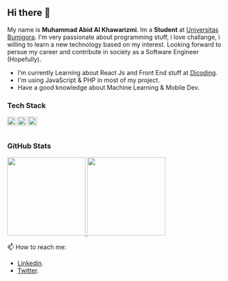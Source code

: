 ## Hi there 👋

My name is **Muhammad Abid Al Khawarizmi**. Im a **Student** at [Universitas Bumigora](https://universitasbumigora.ac.id). I'm very passionate about programming stuff, i love challange, i willing to learn a new technology based on my interest. Looking forward to persue my career and contribute in society as a Software Engineer (Hopefully).  

- I’m currently Learning about React Js and Front End stuff at [Dicoding](https://www.dicoding.com). 
- I'm using JavaScript & PHP in most of my project.
- Have a good knowledge about Machine Learning & Mobile Dev.

### Tech Stack
  <a href="#"><img align="left" alt="JavaScript" title="JavaScript" width="21px" src="https://upload.wikimedia.org/wikipedia/commons/9/99/Unofficial_JavaScript_logo_2.svg" /></a>
  <a href="#"><img align="left" alt="PHP" title="PHP" width="21px" 
src="https://upload.wikimedia.org/wikipedia/commons/2/27/PHP-logo.svg" /></a>
  <a href="#"><img align="left" alt="Kotlin" title="Kotlin" width="21px" 
src="https://upload.wikimedia.org/wikipedia/commons/0/06/Kotlin_Icon.svg" /></a>
  <br>
  <br>

### GitHub Stats
<p align="left">
<a href="https://github.com/warizmy">
  <img height="180em" src="https://github-readme-stats-eight-theta.vercel.app/api?username=warizmy&show_icons=true&theme=algolia&include_all_commits=true&count_private=true"/>
  <img height="180em" src="https://github-readme-stats-eight-theta.vercel.app/api/top-langs/?username=warizmy&layout=compact&langs_count=8&theme=algolia"/>
</a>
</p>

    
📫 How to reach me: 
- [Linkedin](https://www.linkedin.com/in/abid-rizmi-a5b37424a/).
- [Twitter](https://twitter.com/abidrzmi).

  


